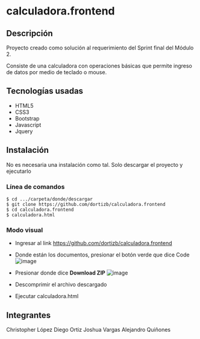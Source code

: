 # calculadora.frontend

## Descripción
Proyecto creado como solución al requerimiento del Sprint final del Módulo 2. 

Consiste de una calculadora con operaciones básicas que permite ingreso de datos por medio de teclado o mouse. 

## Tecnologías usadas
* HTML5
* CSS3
* Bootstrap
* Javascript
* Jquery

## Instalación
No es necesaria una instalación como tal. Solo descargar el proyecto y ejecutarlo

### Línea de comandos
```
$ cd .../carpeta/donde/descargar
$ git clone https://github.com/dortizb/calculadora.frontend
$ cd calculadora.frontend
$ calculadora.html
```

### Modo visual
- Ingresar al link https://github.com/dortizb/calculadora.frontend
- Donde están los documentos, presionar el botón verde que dice Code 
![image](https://user-images.githubusercontent.com/70610854/235493256-53da9328-0a5e-4fa1-938a-bc87f6f407d6.png)

- Presionar donde dice **Download ZIP**
![image](https://user-images.githubusercontent.com/70610854/235493735-4897ce7d-9c29-494c-926b-a3510c1b2fdc.png)

- Descomprimir el archivo descargado
- Ejecutar calculadora.html



## Integrantes
Christopher López
Diego Ortiz
Joshua Vargas
Alejandro Quiñones
